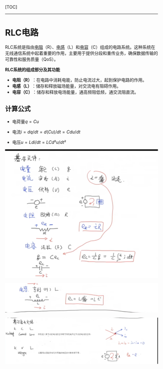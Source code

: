 [TOC]

---

# RLC电路

RLC系统是指由‌[电阻](https://www.baidu.com/s?wd=%E7%94%B5%E9%98%BB&rsv_idx=2&tn=baiduhome_pg&usm=1&ie=utf-8&rsv_pq=8cbd70560004bab0&oq=RLC%E7%B3%BB%E7%BB%9F&rsv_t=e1c12EfTYQBDnYGTbkbrwhLYjsOINbhAe52NnFOP6mRy214atLURnMnphbtz486wteIG&sa=re_dqa_generate)（R）、‌[电感](https://www.baidu.com/s?wd=%E7%94%B5%E6%84%9F&rsv_idx=2&tn=baiduhome_pg&usm=1&ie=utf-8&rsv_pq=8cbd70560004bab0&oq=RLC%E7%B3%BB%E7%BB%9F&rsv_t=9ddeBpSadOx1hlH80l5YxyaiHj%2B4IYMMCAv1r%2BX1N20lm3TSxciqQrhrJ0DKtbmDOJZ0&sa=re_dqa_generate)（L）和‌[电容](https://www.baidu.com/s?wd=%E7%94%B5%E5%AE%B9&rsv_idx=2&tn=baiduhome_pg&usm=1&ie=utf-8&rsv_pq=8cbd70560004bab0&oq=RLC%E7%B3%BB%E7%BB%9F&rsv_t=9ddeBpSadOx1hlH80l5YxyaiHj%2B4IYMMCAv1r%2BX1N20lm3TSxciqQrhrJ0DKtbmDOJZ0&sa=re_dqa_generate)（C）组成的电路系统。这种系统在无线通信系统中起着重要的作用，主要用于提供分段和重传业务，确保数据传输的可靠性和服务质量（QoS）。

‌**RLC系统的组成部分及其功能**‌

- ‌**电阻（R）**‌：在电路中消耗电能，防止电流过大，起到保护电路的作用。
- ‌**电感（L）**‌：储存和释放磁场能量，对交流电有阻碍作用。
- ‌**电容（C）**‌：储存和释放电场能量，通高频阻低频，通交流阻直流。

## 计算公式

- 电荷量$q=Cu$

- 电流$i=dq/dt=d(Cu)/dt=Cdu/dt$

- 电压$u=Ldi/dt=LCd²u/dt²$

![](信号与系统-电路基础.assets/2024-11-09-17-32-49-image.png)

![](信号与系统-电路基础.assets/2024-11-09-17-33-26-image.png)

![](信号与系统-电路基础.assets/2024-11-09-17-33-39-image.png)
